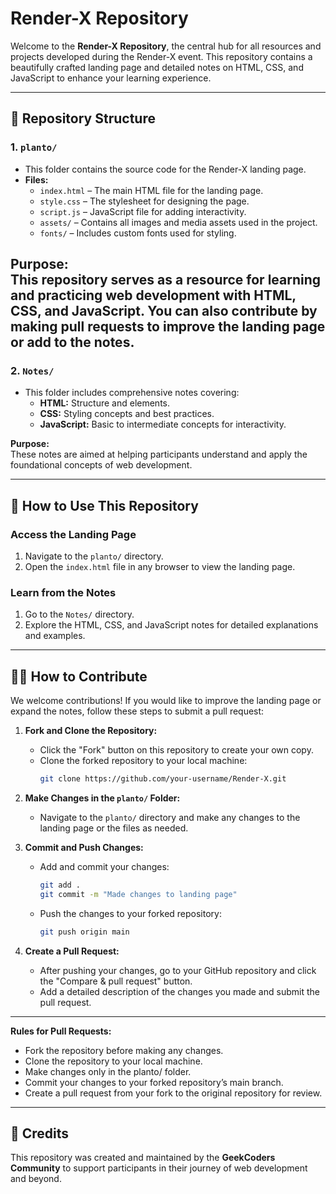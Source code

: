 # Render-X Repository  

Welcome to the **Render-X Repository**, the central hub for all resources and projects developed during the Render-X event. This repository contains a beautifully crafted landing page and detailed notes on HTML, CSS, and JavaScript to enhance your learning experience.

---

## 📂 Repository Structure  

### 1. **`planto/`**  
- This folder contains the source code for the Render-X landing page.
- **Files:**
  - `index.html` – The main HTML file for the landing page.
  - `style.css` – The stylesheet for designing the page.
  - `script.js` – JavaScript file for adding interactivity.
  - `assets/` – Contains all images and media assets used in the project.
  - `fonts/` – Includes custom fonts used for styling.  

**Purpose:**  
This repository serves as a resource for learning and practicing web development with HTML, CSS, and JavaScript. You can also contribute by making pull requests to improve the landing page or add to the notes.
---

### 2. **`Notes/`**  
- This folder includes comprehensive notes covering:
  - **HTML:** Structure and elements.
  - **CSS:** Styling concepts and best practices.
  - **JavaScript:** Basic to intermediate concepts for interactivity.

**Purpose:**  
These notes are aimed at helping participants understand and apply the foundational concepts of web development.

---

## 🚀 How to Use This Repository

### Access the Landing Page
1. Navigate to the `planto/` directory.
2. Open the `index.html` file in any browser to view the landing page.

### Learn from the Notes
1. Go to the `Notes/` directory.
2. Explore the HTML, CSS, and JavaScript notes for detailed explanations and examples.

---

## 👨‍💻 How to Contribute

We welcome contributions! If you would like to improve the landing page or expand the notes, follow these steps to submit a pull request:

1. **Fork and Clone the Repository:**
   - Click the "Fork" button on this repository to create your own copy.
   - Clone the forked repository to your local machine:
     ```bash
     git clone https://github.com/your-username/Render-X.git
     ```

2. **Make Changes in the `planto/` Folder:**
   - Navigate to the `planto/` directory and make any changes to the landing page or the files as needed.

3. **Commit and Push Changes:**
   - Add and commit your changes:
     ```bash
     git add .
     git commit -m "Made changes to landing page"
     ```
   - Push the changes to your forked repository:
     ```bash
     git push origin main
     ```

4. **Create a Pull Request:**
   - After pushing your changes, go to your GitHub repository and click the "Compare & pull request" button.
   - Add a detailed description of the changes you made and submit the pull request.

---
**Rules for Pull Requests:**
- Fork the repository before making any changes.
- Clone the repository to your local machine.
- Make changes only in the planto/ folder.
- Commit your changes to your forked repository’s main branch.
- Create a pull request from your fork to the original repository for review.

---
## 🌟 Credits

This repository was created and maintained by the **GeekCoders Community** to support participants in their journey of web development and beyond.
